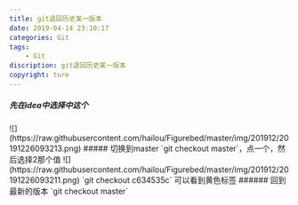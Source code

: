 ```yaml
---
title: git退回历史某一版本
date: 2019-04-14 23:10:17
categories: Git
tags: 
	- Git
discription: git退回历史某一版本
copyright: ture
---
```


##### 先在idea中选择中这个

<!-- more -->

<fancybox>
![](https://raw.githubusercontent.com/hailou/Figurebed/master/img/201912/20191226093213.png)
</fancybox>
##### 切换到master `git checkout master`，点一个，然后选择2那个值
<fancybox>
![](https://raw.githubusercontent.com/hailou/Figurebed/master/img/201912/20191226093211.png)
</fancybox>
`git checkout c634535c` 可以看到黄色标签
###### 回到最新的版本 `git checkout master`
